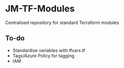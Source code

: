 # JM-TF-Modules
Centralised repository for standard Terraform modules

## To-do
- Standardise variables with tfvars.tf
- Tags/Azure Policy for tagging
- IAM
